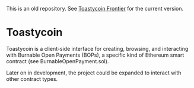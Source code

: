 This is an old repository. See [Toastycoin Frontier](https://github.com/coinop-logan/coinop-logan.github.io) for the current version.

# Toastycoin

Toastycoin is a client-side interface for creating, browsing, and interacting with Burnable Open Payments (BOPs), a specific kind of Ethereum smart contract (see BurnableOpenPayment.sol).

Later on in development, the project could be expanded to interact with other contract types.
